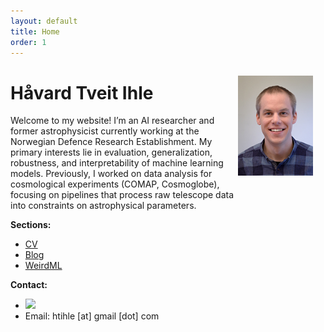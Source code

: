 ```yaml
---
layout: default
title: Home
order: 1
---
```


<img src="images/havardihle_lr.jpg" alt="Håvard Tveit Ihle" style="float: right; width: 120px; margin: 15px 20px 150px 5px;">

# Håvard Tveit Ihle 



Welcome to my website! I’m an AI researcher and former astrophysicist currently working at the Norwegian Defence Research Establishment. My primary interests lie in evaluation, generalization, robustness, and interpretability of machine learning models. Previously, I worked on data analysis for cosmological experiments (COMAP, Cosmoglobe), focusing on pipelines that process raw telescope data into constraints on astrophysical parameters.




**Sections:**
- [CV](cv.html)
- [Blog](blog.html)
- [WeirdML](weirdml.html)

**Contact:**
- [<img src="https://cdn.jsdelivr.net/npm/simple-icons@v9/icons/x.svg" width="11px" />](https://x.com/htihle) 
- Email: htihle [at] gmail [dot] com